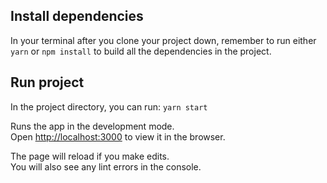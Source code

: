 ## Install dependencies

In your terminal after you clone your project down, remember to run either `yarn` or `npm install` to build all the dependencies in the project.

## Run project

In the project directory, you can run: `yarn start`

Runs the app in the development mode.<br />
Open [http://localhost:3000](http://localhost:3000) to view it in the browser.

The page will reload if you make edits.<br />
You will also see any lint errors in the console.

